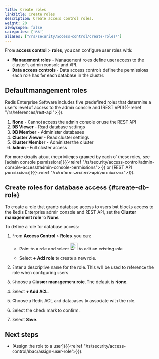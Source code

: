 ```yaml
---
Title: Create roles
linkTitle: Create roles
description: Create access control roles.
weight: 20
alwaysopen: false
categories: ["RS"]
aliases: ["/rs/security/access-control/create-roles/"]
---
```


From **access control** > **roles**, you can configure user roles with:

- [**Management roles**](#default-management-roles) - Management roles define user access to the cluster's admin console and API.
- **Data access controls** - Data access controls define the permissions each role has for each database in the cluster.

## Default management roles

Redis Enterprise Software includes five predefined roles that determine a user's level of access to the admin console and [REST API]({{<relref "/rs/references/rest-api">}}).

1. **None** - Cannot access the admin console or use the REST API
1. **DB Viewer** - Read database settings
1. **DB Member** - Administer databases
1. **Cluster Viewer** - Read cluster settings
1. **Cluster Member** - Administer the cluster
1. **Admin** - Full cluster access

For more details about the privileges granted by each of these roles, see [admin console permissions]({{<relref "/rs/security/access-control/admin-console-access#admin-console-permissions">}}) or [REST API permissions]({{<relref "/rs/references/rest-api/permissions">}}).

## Create roles for database access {#create-db-role}

To create a role that grants database access to users but blocks access to the Redis Enterprise admin console and REST API, set the **Cluster management role** to **None**.

To define a role for database access:

1. From **Access Control** > **Roles**, you can:

    - Point to a role and select <img src="/images/rs/buttons/edit-button.png#no-click" alt="The Edit button" width="25px"> to edit an existing role.

    - Select **+ Add role** to create a new role.

1. Enter a descriptive name for the role. This will be used to reference the role when configuring users.

1. Choose a **Cluster management role**. The default is **None**.

1. Select **+ Add ACL**.

1. Choose a Redis ACL and databases to associate with the role.

1. Select the check mark to confirm.

1. Select **Save**.

## Next steps

- [Assign the role to a user]({{<relref "/rs/security/access-control/rbac/assign-user-role">}}).